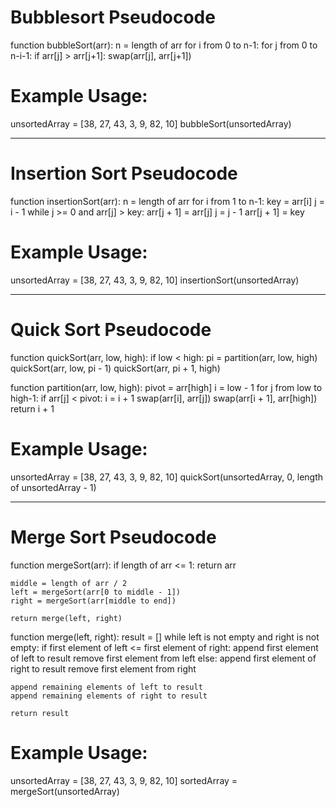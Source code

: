 # Bubblesort Pseudocode

function bubbleSort(arr):
    n = length of arr
    for i from 0 to n-1:
        for j from 0 to n-i-1:
            if arr[j] > arr[j+1]:
                swap(arr[j], arr[j+1])

# Example Usage:
unsortedArray = [38, 27, 43, 3, 9, 82, 10]
bubbleSort(unsortedArray)

---

# Insertion Sort Pseudocode

function insertionSort(arr):
    n = length of arr
    for i from 1 to n-1:
        key = arr[i]
        j = i - 1
        while j >= 0 and arr[j] > key:
            arr[j + 1] = arr[j]
            j = j - 1
        arr[j + 1] = key

# Example Usage:
unsortedArray = [38, 27, 43, 3, 9, 82, 10]
insertionSort(unsortedArray)

---

# Quick Sort Pseudocode

function quickSort(arr, low, high):
    if low < high:
        pi = partition(arr, low, high)
        quickSort(arr, low, pi - 1)
        quickSort(arr, pi + 1, high)

function partition(arr, low, high):
    pivot = arr[high]
    i = low - 1
    for j from low to high-1:
        if arr[j] < pivot:
            i = i + 1
            swap(arr[i], arr[j])
    swap(arr[i + 1], arr[high])
    return i + 1

# Example Usage:
unsortedArray = [38, 27, 43, 3, 9, 82, 10]
quickSort(unsortedArray, 0, length of unsortedArray - 1)

---

# Merge Sort Pseudocode

function mergeSort(arr):
    if length of arr <= 1:
        return arr
    
    middle = length of arr / 2
    left = mergeSort(arr[0 to middle - 1])
    right = mergeSort(arr[middle to end])
    
    return merge(left, right)

function merge(left, right):
    result = []
    while left is not empty and right is not empty:
        if first element of left <= first element of right:
            append first element of left to result
            remove first element from left
        else:
            append first element of right to result
            remove first element from right

    append remaining elements of left to result
    append remaining elements of right to result

    return result

# Example Usage:
unsortedArray = [38, 27, 43, 3, 9, 82, 10]
sortedArray = mergeSort(unsortedArray)
